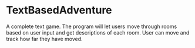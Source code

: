 # TextBasedAdventure
A complete text game.
The program will let users move through rooms based on user input and get descriptions of each room.
User can move and track how far they have moved.
